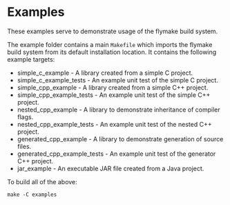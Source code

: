 # Examples

These examples serve to demonstrate usage of the flymake build system.

The example folder contains a main `Makefile` which imports the flymake build system from its
default installation location. It contains the following example targets:

* simple_c_example - A library created from a simple C project.
* simple_c_example_tests - An example unit test of the simple C project.
* simple_cpp_example - A library created from a simple C++ project.
* simple_cpp_example_tests - An example unit test of the simple C++ project.
* nested_cpp_example - A library to demonstrate inheritance of compiler flags.
* nested_cpp_example_tests - An example unit test of the nested C++ project.
* generated_cpp_example - A library to demonstrate generation of source files.
* generated_cpp_example_tests - An example unit test of the generator C++ project.
* jar_example - An executable JAR file created from a Java project.

To build all of the above:

    make -C examples

